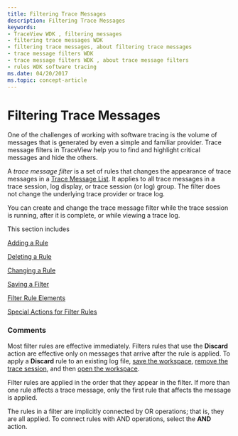 ```yaml
---
title: Filtering Trace Messages
description: Filtering Trace Messages
keywords:
- TraceView WDK , filtering messages
- filtering trace messages WDK
- filtering trace messages, about filtering trace messages
- trace message filters WDK
- trace message filters WDK , about trace message filters
- rules WDK software tracing
ms.date: 04/20/2017
ms.topic: concept-article
---
```


# Filtering Trace Messages

One of the challenges of working with software tracing is the volume of messages that is generated by even a simple and familiar provider. Trace message filters in TraceView help you to find and highlight critical messages and hide the others.

A *trace message filter* is a set of rules that changes the appearance of trace messages in a [Trace Message List](trace-message-lists.md). It applies to all trace messages in a trace session, log display, or trace session (or log) group. The filter does not change the underlying trace provider or trace log.

You can create and change the trace message filter while the trace session is running, after it is complete, or while viewing a trace log.

This section includes

[Adding a Rule](adding-a-rule.md)

[Deleting a Rule](deleting-a-rule.md)

[Changing a Rule](changing-a-rule.md)

[Saving a Filter](saving-a-filter.md)

[Filter Rule Elements](filter-rule-elements.md)

[Special Actions for Filter Rules](special-actions-for-filter-rules.md)

### <span id="comments"></span><span id="COMMENTS"></span>Comments

Most filter rules are effective immediately. Filters rules that use the **Discard** action are effective only on messages that arrive after the rule is applied. To apply a **Discard** rule to an existing log file, [save the workspace](saving-or-resaving-a-workspace.md), [remove the trace session](removing-a-trace-session.md), and then [open the workspace](opening-a-workspace.md).

Filter rules are applied in the order that they appear in the filter. If more than one rule affects a trace message, only the first rule that affects the message is applied.

The rules in a filter are implicitly connected by OR operations; that is, they are all applied. To connect rules with AND operations, select the **AND** action.
